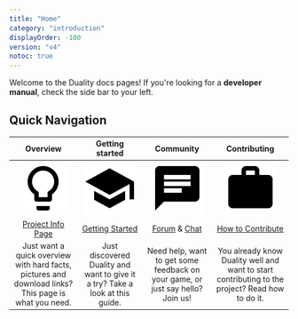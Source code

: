 ```yaml
---
title: "Home"
category: "introduction"
displayOrder: -100
version: "v4"
notoc: true
---
```


Welcome to the Duality docs pages! If you're looking for a **developer manual**, check the side bar to your left. 

## Quick Navigation

| Overview | Getting started | Community | Contributing |
|:--------:|:---------------:|:---------:|:------------:|
| ![](../img/Misc/lightbulb.png) | ![](../img/Misc/school.png) | ![](../img/Misc/chat.png) | ![](../img/Misc/work.png) |
| [Project Info Page](https://adamslair.github.io/duality/) | [Getting Started](getting-started) | [Forum](https://github.com/AdamsLair/duality/discussions/) & [Chat](https://discord.gg/GsZuF8W5) | [How to Contribute](how-to-contribute) |
| Just want a quick overview with hard facts, pictures and download links? This page is what you need. | Just discovered Duality and want to give it a try? Take a look at this guide. | Need help, want to get some feedback on your game, or just say hello? Join us! | You already know Duality well and want to start contributing to the project? Read how to do it. |

